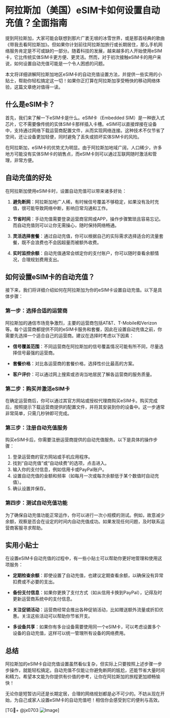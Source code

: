 # 阿拉斯加（美国）eSIM卡如何设置自动充值？全面指南

提到阿拉斯加，大家可能会联想到那片广袤无垠的冰雪世界，或是那首经典的歌曲《带我去看阿拉斯加》。但如果你计划前往阿拉斯加旅行或长期居住，那么手机网络服务肯定是不可或缺的一部分。随着科技的发展，越来越多的人开始使用eSIM卡，它比传统实体SIM卡更方便、更灵活。然而，对于初次接触eSIM卡的用户来说，如何设置自动充值可能是一个令人困惑的问题。

本文将详细讲解阿拉斯加地区eSIM卡的自动充值设置方法，并提供一些实用的小贴士，帮助你轻松搞定这一切！如果你正打算在阿拉斯加享受畅快的移动网络体验，这篇文章绝对值得一读。

## 什么是eSIM卡？

首先，我们来了解一下eSIM卡是什么。eSIM卡（Embedded SIM）是一种嵌入式芯片，它不需要像传统的实体SIM卡那样插入卡槽。eSIM可以直接焊接在设备中，支持通过网络下载运营商配置文件，从而实现网络连接。这种技术不仅节省了空间，还让设备更加轻便，同时避免了丢失或损坏实体SIM卡的风险。

在阿拉斯加，eSIM卡的优势尤为明显。由于阿拉斯加地域广阔，人口稀少，许多地方可能没有实体SIM卡的销售点，而eSIM卡则可以通过互联网随时激活和管理，非常方便。

## 自动充值的好处

在阿拉斯加使用eSIM卡时，设置自动充值可以带来诸多好处：

1. **避免断网**：阿拉斯加地广人稀，有时候信号覆盖不够稳定，如果没有及时充值，很可能导致网络中断，影响日常沟通和工作。
   
2. **节省时间**：手动充值需要登录运营商官网或APP，操作步骤繁琐且容易忘记。而自动充值则可以让你无需操心，随时保持网络畅通。

3. **灵活选择套餐**：通过自动充值，你可以根据自己的实际需求选择适合的流量套餐，既不会浪费也不会因超量而被额外收费。

4. **实时监控余额**：自动充值通常会绑定你的支付账户，你可以随时查看余额情况，合理规划费用支出。

## 如何设置eSIM卡的自动充值？

接下来，我们将详细介绍如何在阿拉斯加为你的eSIM卡设置自动充值。以下是具体步骤：

### 第一步：选择合适的运营商

阿拉斯加的通信市场竞争激烈，主要的运营商包括AT&T、T-Mobile和Verizon等。每个运营商都提供不同的eSIM卡服务和套餐，因此在设置自动充值之前，你需要先选择一个适合自己的运营商。建议在选择时考虑以下因素：

- **信号覆盖范围**：不同运营商在阿拉斯加的信号覆盖情况可能有所不同，尽量选择信号最强的运营商。
  
- **套餐价格**：对比各运营商的套餐价格，选择性价比最高的方案。

- **客户评价**：可以通过网上搜索或咨询当地居民了解各运营商的服务质量。

### 第二步：购买并激活eSIM卡

在确定运营商后，你可以通过其官方网站或授权代理商购买eSIM卡。购买完成后，按照提示下载运营商提供的配置文件，并将其安装到你的设备中。这一步通常非常简单，只需几秒钟即可完成。

### 第三步：注册自动充值服务

购买eSIM卡后，你需要注册运营商提供的自动充值服务。以下是具体的操作步骤：

1. 登录运营商的官方网站或手机应用程序。
2. 找到“自动充值”或“自动续费”的选项，点击进入。
3. 输入你的支付信息，例如信用卡或PayPal账户。
4. 设置自动充值的金额和频率（如每月一次或每次余额低于某个数值时自动充值）。
5. 确认设置并保存。

### 第四步：测试自动充值功能

为了确保自动充值功能正常运作，你可以进行一次小规模的测试。例如，故意减少余额，观察是否会在设定的时间内自动充值成功。如果发现任何问题，及时联系运营商客服寻求帮助。

## 实用小贴士

在设置eSIM卡自动充值的过程中，有一些小贴士可以帮助你更好地管理和使用这项服务：

- **定期检查余额**：即使设置了自动充值，也建议定期查看余额，以确保没有异常扣费或不必要的支出。

- **备份支付信息**：如果你更换了支付方式（如从信用卡换到PayPal），记得及时更新运营商系统中的支付信息。

- **关注促销活动**：运营商经常会推出各种促销活动，比如赠送额外流量或折扣优惠。关注这些活动可以帮助你节省开支。

- **多设备共享**：如果你有多台设备需要使用同一个eSIM卡，可以考虑设置多个设备的自动充值，这样可以统一管理所有设备的网络费用。

## 总结

阿拉斯加的eSIM卡自动充值设置虽然看似复杂，但实际上只要按照上述步骤一步步操作，就能轻松搞定。自动充值不仅能让你避免断网的尴尬，还能节省大量时间和精力。希望本文能为你提供有价值的参考，让你在阿拉斯加的旅程更加顺畅愉快！

无论你是短暂访问还是长期定居，合理的网络规划都是必不可少的。不妨从现在开始，为自己或家人设置eSIM卡的自动充值吧！相信你会感受到它的便利与高效。

[TG💪+ @jx0703 ![Image](https://github.com/user-attachments/assets/dbca1d08-cadb-493c-b0ec-ad6f7a83f270)]